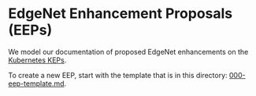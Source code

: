 # EdgeNet Enhancement Proposals (EEPs)

We model our documentation of proposed EdgeNet enhancements on the 
[Kubernetes KEPs](https://github.com/kubernetes/enhancements/tree/master/keps).

To create a new EEP, start with the template that is in this directory: [000-eep-template.md](000-eep-template.md).
